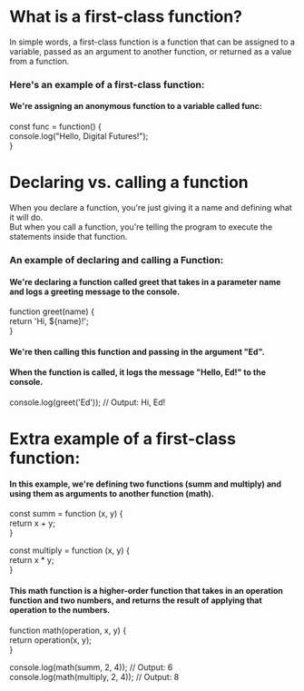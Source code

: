 # What is a first-class function?
In simple words, a first-class function is a function that can be assigned to a variable, passed as an argument to another function, or returned as a value from a function.

### Here's an example of a first-class function:
#### We're assigning an anonymous function to a variable called func:<br>
const func = function() {<br>
  console.log("Hello, Digital Futures!");<br>
}<br>

# Declaring vs. calling a function

When you declare a function, you're just giving it a name and defining what it will do.<br>
But when you call a function, you're telling the program to execute the statements inside that function.<br>

### An example of declaring and calling a Function:
#### We're declaring a function called greet that takes in a parameter name and logs a greeting message to the console.<br>
function greet(name) {<br>
    return 'Hi, ${name}!';<br>
}<br>
#### We're then calling this function and passing in the argument "Ed".<br>
#### When the function is called, it logs the message "Hello, Ed!" to the console.<br>
console.log(greet('Ed')); // Output: Hi, Ed!<br>


# Extra example of a first-class function:
#### In this example, we're defining two functions (summ and multiply) and using them as arguments to another function (math).<br>
const summ = function (x, y) {<br>
    return x + y;<br>
}<br>

const multiply = function (x, y) {<br>
    return x * y;<br>
}

#### This math function is a higher-order function that takes in an operation function and two numbers, and returns the result of applying that operation to the numbers.<br>
function math(operation, x, y) {<br>
    return operation(x, y);<br>
}<br>

console.log(math(summ, 2, 4)); // Output: 6<br>
console.log(math(multiply, 2, 4)); // Output: 8<br>
